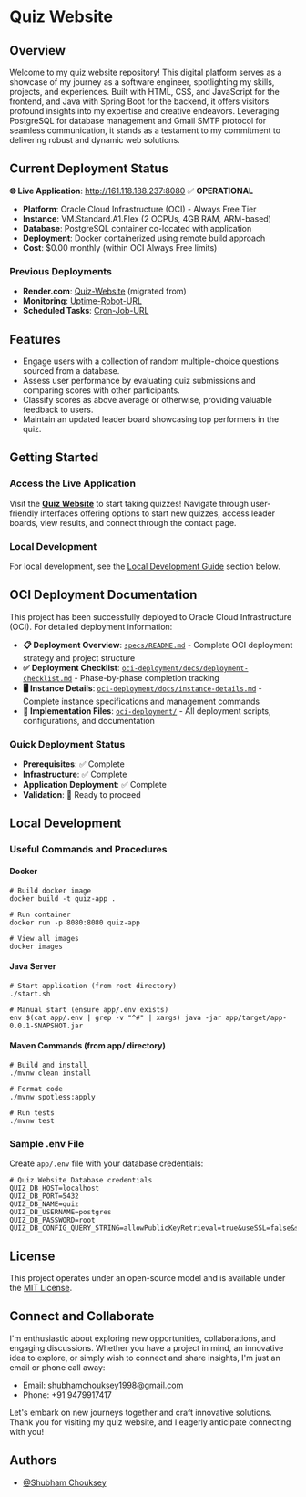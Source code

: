 
# Quiz Website

## Overview

Welcome to my quiz website repository! This digital platform serves as a showcase of my journey as a software engineer, spotlighting my skills, projects, and experiences. Built with HTML, CSS, and JavaScript for the frontend, and Java with Spring Boot for the backend, it offers visitors profound insights into my expertise and creative endeavors. Leveraging PostgreSQL for database management and Gmail SMTP protocol for seamless communication, it stands as a testament to my commitment to delivering robust and dynamic web solutions.

## Current Deployment Status

**🌐 Live Application**: http://161.118.188.237:8080 ✅ **OPERATIONAL**

- **Platform**: Oracle Cloud Infrastructure (OCI) - Always Free Tier
- **Instance**: VM.Standard.A1.Flex (2 OCPUs, 4GB RAM, ARM-based)
- **Database**: PostgreSQL container co-located with application
- **Deployment**: Docker containerized using remote build approach
- **Cost**: $0.00 monthly (within OCI Always Free limits)

### Previous Deployments
- **Render.com**: [Quiz-Website](https://quiz-website-g8d7.onrender.com/) (migrated from)
- **Monitoring**: [Uptime-Robot-URL](https://uptimerobot.com/dashboard)
- **Scheduled Tasks**: [Cron-Job-URL](https://console.cron-job.org/jobs)




## Features

- Engage users with a collection of random multiple-choice questions sourced from a database.
- Assess user performance by evaluating quiz submissions and comparing scores with other participants.
- Classify scores as above average or otherwise, providing valuable feedback to users.
- Maintain an updated leader board showcasing top performers in the quiz.

## Getting Started

### Access the Live Application
Visit the **[Quiz Website](http://161.118.188.237:8080)** to start taking quizzes! Navigate through user-friendly interfaces offering options to start new quizzes, access leader boards, view results, and connect through the contact page.

### Local Development
For local development, see the [Local Development Guide](#local-development) section below.

## OCI Deployment Documentation

This project has been successfully deployed to Oracle Cloud Infrastructure (OCI). For detailed deployment information:

- **📋 Deployment Overview**: [`specs/README.md`](specs/README.md) - Complete OCI deployment strategy and project structure
- **✅ Deployment Checklist**: [`oci-deployment/docs/deployment-checklist.md`](oci-deployment/docs/deployment-checklist.md) - Phase-by-phase completion tracking
- **🖥️ Instance Details**: [`oci-deployment/docs/instance-details.md`](oci-deployment/docs/instance-details.md) - Complete instance specifications and management commands
- **📁 Implementation Files**: [`oci-deployment/`](oci-deployment/) - All deployment scripts, configurations, and documentation

### Quick Deployment Status
- **Prerequisites**: ✅ Complete
- **Infrastructure**: ✅ Complete
- **Application Deployment**: ✅ Complete
- **Validation**: 🎯 Ready to proceed

## Local Development

### Useful Commands and Procedures

#### Docker
```shell script
# Build docker image
docker build -t quiz-app .

# Run container
docker run -p 8080:8080 quiz-app

# View all images
docker images
```

#### Java Server
```shell script
# Start application (from root directory)
./start.sh

# Manual start (ensure app/.env exists)
env $(cat app/.env | grep -v "^#" | xargs) java -jar app/target/app-0.0.1-SNAPSHOT.jar
```

#### Maven Commands (from app/ directory)
```shell script
# Build and install
./mvnw clean install

# Format code
./mvnw spotless:apply

# Run tests
./mvnw test
```

### Sample .env File
Create `app/.env` file with your database credentials:
```shell script
# Quiz Website Database credentials
QUIZ_DB_HOST=localhost
QUIZ_DB_PORT=5432
QUIZ_DB_NAME=quiz
QUIZ_DB_USERNAME=postgres
QUIZ_DB_PASSWORD=root
QUIZ_DB_CONFIG_QUERY_STRING=allowPublicKeyRetrieval=true&useSSL=false&sessionVariables=sql_mode='NO_ENGINE_SUBSTITUTION'&jdbcCompliantTruncation=false&createDatabaseIfNotExist=true
```

## License

This project operates under an open-source model and is available under the [MIT License](LICENSE).

## Connect and Collaborate

I'm enthusiastic about exploring new opportunities, collaborations, and engaging discussions. Whether you have a project in mind, an innovative idea to explore, or simply wish to connect and share insights, I'm just an email or phone call away:

- Email: shubhamchouksey1998@gmail.com
- Phone: +91 9479917417

Let's embark on new journeys together and craft innovative solutions. Thank you for visiting my quiz website, and I eagerly anticipate connecting with you!



## Authors

- [@Shubham Chouksey](https://github.com/ShubhamChouksey123)

